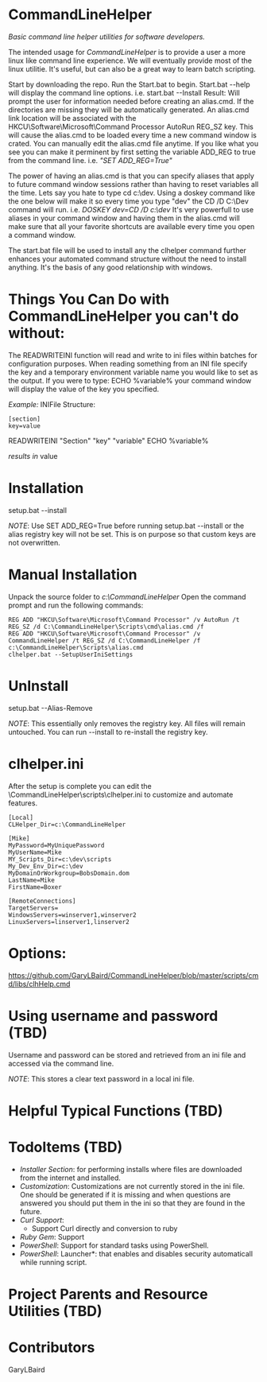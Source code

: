 # CommandLineHelper
*Basic command line helper utilities for software developers.*

The intended usage for *CommandLineHelper* is to provide a user a more linux like command line experience. We will eventually provide most of the linux utilitie. It's useful, but can also be a great way to learn batch scripting.

Start by downloading the repo. Run the Start.bat to begin.
Start.bat --help will display the command line options. 
  i.e. start.bat --Install
  Result: Will prompt the user for information needed before creating an alias.cmd. If the directories are missing they will be automatically generated. An alias.cmd link location will be associated with the HKCU\Software\Microsoft\Command Processor AutoRun REG_SZ key. This will cause the alias.cmd to be loaded every time a new command window is crated. You can manually edit the alias.cmd file anytime.
  If you like what you see you can make it perminent by first setting the variable ADD_REG to true from the command line. 
    i.e. *"SET ADD_REG=True"*

The power of having an alias.cmd is that you can specify aliases that apply to future command window sessions rather than having to reset variables all the time. Lets say you hate to type cd c:\dev\. 
Using a doskey command like the one below will make it so every time you type "dev" the CD /D C:\Dev command will run. 
  i.e. *DOSKEY dev=CD /D c:\dev*
It's very powerfull to use aliases in your command window and having them in the alias.cmd will make sure that all your favorite shortcuts are available every time you open a command window.

The start.bat file will be used to install any the clhelper command further enhances your automated command structure without the need to install anything. It's the basis of any good relationship with windows.

# Things You Can Do with CommandLineHelper you can't do without:
The READWRITEINI function will read and write to ini files within batches for configuration purposes. When reading something from an INI  file specify the key and a temporary environment variable name you would like to set as the output. If you were to type: ECHO %variable% your command window will display the value of the key you specified.

*Example:*
INIFile Structure:
```
[section]
key=value
```

READWRITEINI "Section" "key" "variable"
ECHO %variable%

*results in*
value

# Installation

setup.bat --install

*NOTE*: Use SET ADD_REG=True before running setup.bat --install or the alias registry key will not be set. This is on purpose so that custom keys are not overwritten.

# Manual Installation

Unpack the source folder to *c:\CommandLineHelper*
Open the command prompt and run the following commands:
```
REG ADD "HKCU\Software\Microsoft\Command Processor" /v AutoRun /t REG_SZ /d C:\CommandLineHelper\Scripts\cmd\alias.cmd /f
REG ADD "HKCU\Software\Microsoft\Command Processor" /v CommandLineHelper /t REG_SZ /d C:\CommandLineHelper /f
c:\CommandLineHelper\Scripts\alias.cmd
clhelper.bat --SetupUserIniSettings
```

# UnInstall

setup.bat --Alias-Remove

*NOTE*: This essentially only removes the registry key. All files will remain untouched. You can run --install to re-install the registry key. 

# clhelper.ini
After the setup is complete you can edit the \CommandLineHelper\scripts\clhelper.ini to customize and automate features.
```
[Local]
CLHelper_Dir=c:\CommandLineHelper

[Mike]
MyPassword=MyUniquePassword
MyUserName=Mike
MY_Scripts_Dir=c:\dev\scripts
My_Dev_Env_Dir=c:\dev
MyDomainOrWorkgroup=BobsDomain.dom
LastName=Mike
FirstName=Boxer

[RemoteConnections]
TargetServers=
WindowsServers=winserver1,winserver2
LinuxServers=linserver1,linserver2
```
# Options:
<href>https://github.com/GaryLBaird/CommandLineHelper/blob/master/scripts/cmd/libs/clhHelp.cmd</href>


# Using username and password (TBD)

Username and password can be stored and retrieved from an ini file and accessed via the command line. 

*NOTE*: This stores a clear text password in a local ini file. 

# Helpful Typical Functions (TBD)

# TodoItems (TBD)
* *Installer Section*: for performing installs where files are downloaded from the internet and installed.
* *Customization*: Customizations are not currently stored in the ini file. One should be generated if it is missing and when questions are answered you should put them in the ini so that they are found in the future.
* *Curl Support*:
  - Support Curl directly and conversion to ruby
* *Ruby Gem*: Support
* *PowerShell*: Support for standard tasks using PowerShell.
* *PowerShell*: Launcher*: that enables and disables security automaticall while running script.


# Project Parents and Resource Utilities (TBD)

# Contributors

GaryLBaird
